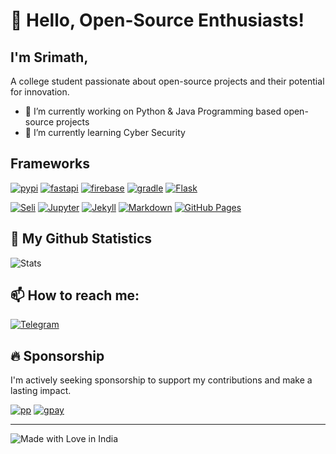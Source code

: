# 👋 Hello, Open-Source Enthusiasts!

## I'm **Srimath**, 
A college student passionate about open-source projects and their potential for innovation. 

- 🔭 I’m currently working on Python & Java Programming based open-source projects
- 🌱 I’m currently learning Cyber Security

## Frameworks 
[![pypi](https://img.shields.io/badge/pypi-3775A9?style=for-the-badge&logo=pypi&logoColor=white)](https://github.com/hunterz-killer)
[![fastapi](https://img.shields.io/badge/fastapi-109989?style=for-the-badge&logo=FASTAPI&logoColor=white)](https://github.com/hunterz-killer)
[![firebase](https://img.shields.io/badge/firebase-ffca28?style=for-the-badge&logo=firebase&logoColor=black)](https://github.com/hunterz-killer)
[![gradle](https://img.shields.io/badge/gradle-02303A?style=for-the-badge&logo=gradle&logoColor=white)](https://github.com/hunterz-killer)
[![Flask](https://img.shields.io/badge/Flask-000000?style=for-the-badge&logo=flask&logoColor=white)](https://github.com/hunterz-killer)

[![Seli](https://img.shields.io/badge/Selenium-43B02A?style=for-the-badge&logo=Selenium&logoColor=white)](https://github.com/hunterz-killer)
[![Jupyter](https://img.shields.io/badge/Jupyter-F37626.svg?&style=for-the-badge&logo=Jupyter&logoColor=white)](https://github.com/hunterz-killer)
[![Jekyll](https://img.shields.io/badge/Jekyll-CC0000?style=for-the-badge&logo=Jekyll&logoColor=white)](https://github.com/hunterz-killer)
[![Markdown](https://img.shields.io/badge/Markdown-000000?style=for-the-badge&logo=markdown&logoColor=white)](https://github.com/hunterz-killer)
[![GitHub Pages](https://img.shields.io/badge/GitHub%20Pages-222222?style=for-the-badge&logo=GitHub%20Pages&logoColor=white)](https://github.com/hunterz-killer)



## 🎯 My Github Statistics
![Stats](https://github-readme-streak-stats.herokuapp.com/?user=hunterz-killer&theme=radical)


## 📫 How to reach me: 
[![Telegram](https://img.shields.io/badge/Telegram-2CA5E0?style=for-the-badge&logo=telegram&logoColor=white)](https://t.me/Hunter_Killerz)

## 🔥 **Sponsorship**
I'm actively seeking sponsorship to support my contributions and make a lasting impact.

[![pp](https://img.shields.io/badge/PayPal-00457C?style=for-the-badge&logo=paypal&logoColor=white)](https://paypal.me/SrimathM)
[![gpay](https://img.shields.io/badge/G%20pay-2875E3?style=for-the-badge&logo=googlepay&logoColor=white)]()

---

![Made with Love in India](https://madewithlove.org.in/badge.svg)

